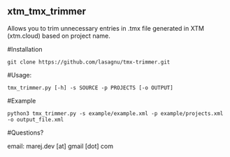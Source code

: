 ## xtm_tmx_trimmer

Allows you to trim unnecessary entries in .tmx file generated in XTM (xtm.cloud) based on project name.

#Installation

```
git clone https://github.com/lasagnu/tmx-trimmer.git
```

#Usage:

```
tmx_trimmer.py [-h] -s SOURCE -p PROJECTS [-o OUTPUT]
```

#Example

```
python3 tmx_trimmer.py -s example/example.xml -p example/projects.xml -o output_file.xml
```

#Questions?

email: marej.dev [at] gmail [dot] com
